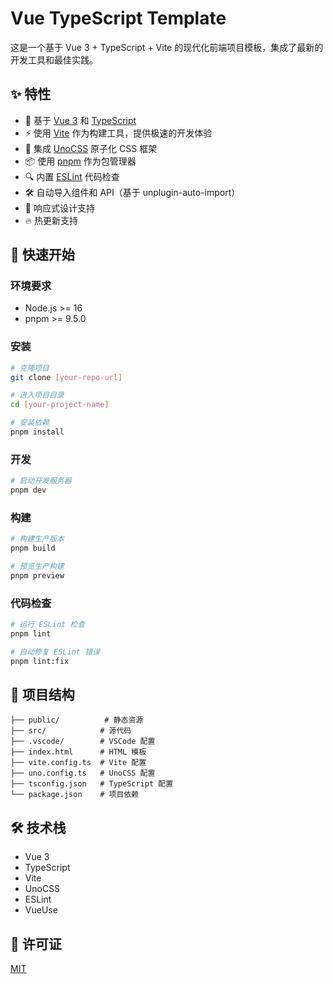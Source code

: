 # Vue TypeScript Template

这是一个基于 Vue 3 + TypeScript + Vite 的现代化前端项目模板，集成了最新的开发工具和最佳实践。

## ✨ 特性

- 🚀 基于 [Vue 3](https://vuejs.org/) 和 [TypeScript](https://www.typescriptlang.org/)
- ⚡️ 使用 [Vite](https://vitejs.dev/) 作为构建工具，提供极速的开发体验
- 🎨 集成 [UnoCSS](https://unocss.dev/) 原子化 CSS 框架
- 📦 使用 [pnpm](https://pnpm.io/) 作为包管理器
- 🔍 内置 [ESLint](https://eslint.org/) 代码检查
- 🛠 自动导入组件和 API（基于 unplugin-auto-import）
- 📱 响应式设计支持
- 🔥 热更新支持

## 🚀 快速开始

### 环境要求

- Node.js >= 16
- pnpm >= 9.5.0

### 安装

```bash
# 克隆项目
git clone [your-repo-url]

# 进入项目目录
cd [your-project-name]

# 安装依赖
pnpm install
```

### 开发

```bash
# 启动开发服务器
pnpm dev
```

### 构建

```bash
# 构建生产版本
pnpm build

# 预览生产构建
pnpm preview
```

### 代码检查

```bash
# 运行 ESLint 检查
pnpm lint

# 自动修复 ESLint 错误
pnpm lint:fix
```

## 📁 项目结构

```
├── public/          # 静态资源
├── src/            # 源代码
├── .vscode/        # VSCode 配置
├── index.html      # HTML 模板
├── vite.config.ts  # Vite 配置
├── uno.config.ts   # UnoCSS 配置
├── tsconfig.json   # TypeScript 配置
└── package.json    # 项目依赖
```

## 🛠 技术栈

- Vue 3
- TypeScript
- Vite
- UnoCSS
- ESLint
- VueUse

## 📝 许可证

[MIT](./LICENSE)
